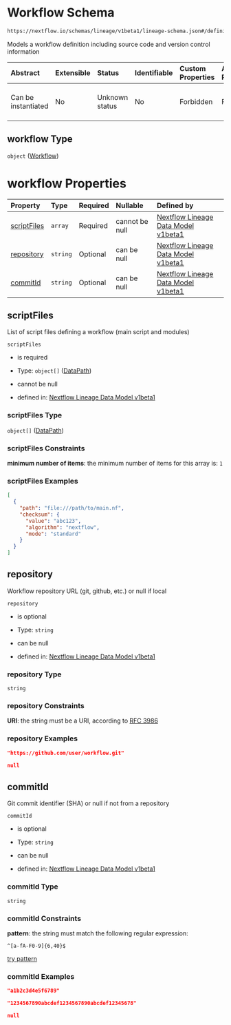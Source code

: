 # Workflow Schema

```txt
https://nextflow.io/schemas/lineage/v1beta1/lineage-schema.json#/definitions/WorkflowRun/properties/workflow
```

Models a workflow definition including source code and version control information

| Abstract            | Extensible | Status         | Identifiable | Custom Properties | Additional Properties | Access Restrictions | Defined In                                                                                                   |
| :------------------ | :--------- | :------------- | :----------- | :---------------- | :-------------------- | :------------------ | :----------------------------------------------------------------------------------------------------------- |
| Can be instantiated | No         | Unknown status | No           | Forbidden         | Forbidden             | none                | [nextflow-lineage-v1beta1-schema.json\*](../out/nextflow-lineage-v1beta1-schema.json "open original schema") |

## workflow Type

`object` ([Workflow](nextflow-lineage-v1beta1-schema-definitions-workflow.md))

# workflow Properties

| Property                    | Type     | Required | Nullable       | Defined by                                                                                                                                                                                                                            |
| :-------------------------- | :------- | :------- | :------------- | :------------------------------------------------------------------------------------------------------------------------------------------------------------------------------------------------------------------------------------ |
| [scriptFiles](#scriptfiles) | `array`  | Required | cannot be null | [Nextflow Lineage Data Model v1beta1](nextflow-lineage-v1beta1-schema-definitions-workflow-properties-script-files.md "https://nextflow.io/schemas/lineage/v1beta1/lineage-schema.json#/definitions/Workflow/properties/scriptFiles") |
| [repository](#repository)   | `string` | Optional | can be null    | [Nextflow Lineage Data Model v1beta1](nextflow-lineage-v1beta1-schema-definitions-workflow-properties-repository.md "https://nextflow.io/schemas/lineage/v1beta1/lineage-schema.json#/definitions/Workflow/properties/repository")    |
| [commitId](#commitid)       | `string` | Optional | can be null    | [Nextflow Lineage Data Model v1beta1](nextflow-lineage-v1beta1-schema-definitions-workflow-properties-commitid.md "https://nextflow.io/schemas/lineage/v1beta1/lineage-schema.json#/definitions/Workflow/properties/commitId")        |

## scriptFiles

List of script files defining a workflow (main script and modules)

`scriptFiles`

* is required

* Type: `object[]` ([DataPath](nextflow-lineage-v1beta1-schema-definitions-datapath.md))

* cannot be null

* defined in: [Nextflow Lineage Data Model v1beta1](nextflow-lineage-v1beta1-schema-definitions-workflow-properties-script-files.md "https://nextflow.io/schemas/lineage/v1beta1/lineage-schema.json#/definitions/Workflow/properties/scriptFiles")

### scriptFiles Type

`object[]` ([DataPath](nextflow-lineage-v1beta1-schema-definitions-datapath.md))

### scriptFiles Constraints

**minimum number of items**: the minimum number of items for this array is: `1`

### scriptFiles Examples

```json
[
  {
    "path": "file:///path/to/main.nf",
    "checksum": {
      "value": "abc123",
      "algorithm": "nextflow",
      "mode": "standard"
    }
  }
]
```

## repository

Workflow repository URL (git, github, etc.) or null if local

`repository`

* is optional

* Type: `string`

* can be null

* defined in: [Nextflow Lineage Data Model v1beta1](nextflow-lineage-v1beta1-schema-definitions-workflow-properties-repository.md "https://nextflow.io/schemas/lineage/v1beta1/lineage-schema.json#/definitions/Workflow/properties/repository")

### repository Type

`string`

### repository Constraints

**URI**: the string must be a URI, according to [RFC 3986](https://tools.ietf.org/html/rfc3986 "check the specification")

### repository Examples

```json
"https://github.com/user/workflow.git"
```

```json
null
```

## commitId

Git commit identifier (SHA) or null if not from a repository

`commitId`

* is optional

* Type: `string`

* can be null

* defined in: [Nextflow Lineage Data Model v1beta1](nextflow-lineage-v1beta1-schema-definitions-workflow-properties-commitid.md "https://nextflow.io/schemas/lineage/v1beta1/lineage-schema.json#/definitions/Workflow/properties/commitId")

### commitId Type

`string`

### commitId Constraints

**pattern**: the string must match the following regular expression:&#x20;

```regexp
^[a-fA-F0-9]{6,40}$
```

[try pattern](https://regexr.com/?expression=%5E%5Ba-fA-F0-9%5D%7B6%2C40%7D%24 "try regular expression with regexr.com")

### commitId Examples

```json
"a1b2c3d4e5f6789"
```

```json
"1234567890abcdef1234567890abcdef12345678"
```

```json
null
```
